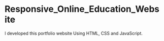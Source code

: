 # Responsive_Online_Education_Website
I developed this portfolio website Using HTML, CSS and JavaScript. 

